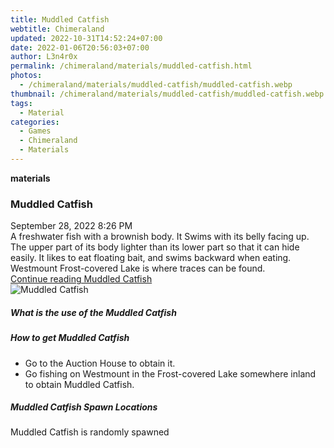 ```yaml
---
title: Muddled Catfish
webtitle: Chimeraland
updated: 2022-10-31T14:52:24+07:00
date: 2022-01-06T20:56:03+07:00
author: L3n4r0x
permalink: /chimeraland/materials/muddled-catfish.html
photos:
  - /chimeraland/materials/muddled-catfish/muddled-catfish.webp
thumbnail: /chimeraland/materials/muddled-catfish/muddled-catfish.webp
tags:
  - Material
categories:
  - Games
  - Chimeraland
  - Materials
---
```


<section id="bootstrap-wrapper"><link rel="stylesheet" href="https://cdn.statically.io/gh/dimaslanjaka/Web-Manajemen/40ac3225/css/bootstrap-4.5-wrapper.css"/><div class="row g-0 border rounded overflow-hidden flex-md-row mb-4 shadow-sm position-relative"><div class="col p-4 d-flex flex-column position-static"><strong class="d-inline-block mb-2 text-success">materials</strong><h3 class="mb-0">Muddled Catfish</h3><div class="mb-1 text-muted">September 28, 2022 8:26 PM</div><div class="mb-2 border p-1">A freshwater fish with a brownish body. It Swims with its belly facing up. The upper part of its body lighter than its lower part so that it can hide easily. It likes to eat floating bait, and swims backward when eating. Westmount Frost-covered Lake is where traces can be found.</div><a href="#" class="stretched-link d-none">Continue reading Muddled Catfish</a></div><div class="col-auto d-none d-lg-block"><img src="/chimeraland/materials/muddled-catfish/muddled-catfish.webp" alt="Muddled Catfish"/></div></div><div class="row"><div class="col-lg-6 col-12 mb-2"><div class="card"><div class="card-body"><h5 class="card-title">What is the use of the Muddled Catfish</h5><div class="card-text"><ul></ul></div></div></div></div><div class="col-lg-6 col-12 mb-2"><div class="card"><div class="card-body"><h5 class="card-title">How to get Muddled Catfish</h5><div class="card-text"><ul><li>Go to the Auction House to obtain it.</li><li>Go fishing on Westmount in the Frost-covered Lake somewhere inland to obtain Muddled Catfish.</li></ul></div></div></div></div><div class="col-12 mb-2"><h5>Muddled Catfish Spawn Locations</h5><p>Muddled Catfish is randomly spawned</p></div></div></section>